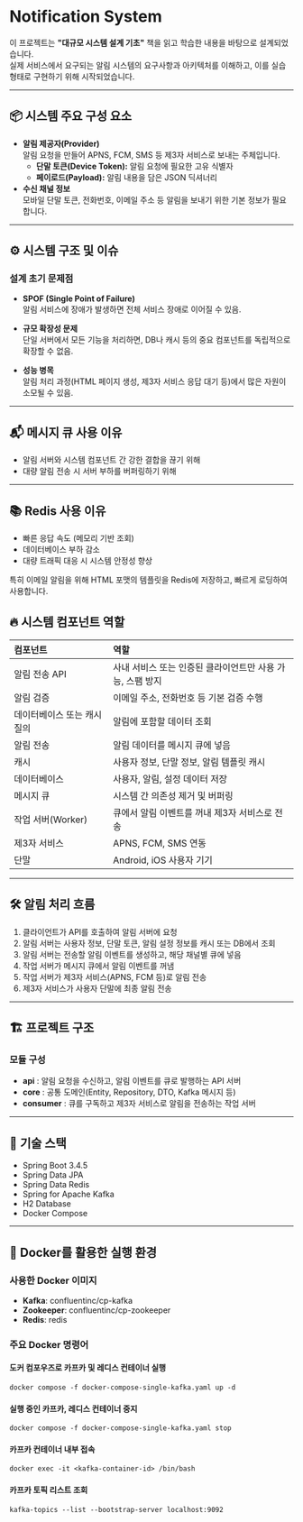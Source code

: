 # Notification System

이 프로젝트는 **"대규모 시스템 설계 기초"** 책을 읽고 학습한 내용을 바탕으로 설계되었습니다.  
실제 서비스에서 요구되는 알림 시스템의 요구사항과 아키텍처를 이해하고, 이를 실습 형태로 구현하기 위해 시작되었습니다.  

---

## 📦 시스템 주요 구성 요소

- **알림 제공자(Provider)**  
  알림 요청을 만들어 APNS, FCM, SMS 등 제3자 서비스로 보내는 주체입니다.
    - **단말 토큰(Device Token):** 알림 요청에 필요한 고유 식별자
    - **페이로드(Payload):** 알림 내용을 담은 JSON 딕셔너리
- **수신 채널 정보**  
  모바일 단말 토큰, 전화번호, 이메일 주소 등 알림을 보내기 위한 기본 정보가 필요합니다.

---

## ⚙️ 시스템 구조 및 이슈

### 설계 초기 문제점

- **SPOF (Single Point of Failure)**  
  알림 서비스에 장애가 발생하면 전체 서비스 장애로 이어질 수 있음.

- **규모 확장성 문제**  
  단일 서버에서 모든 기능을 처리하면, DB나 캐시 등의 중요 컴포넌트를 독립적으로 확장할 수 없음.

- **성능 병목**  
  알림 처리 과정(HTML 페이지 생성, 제3자 서비스 응답 대기 등)에서 많은 자원이 소모될 수 있음.

---

## 📬 메시지 큐 사용 이유

- 알림 서버와 시스템 컴포넌트 간 강한 결합을 끊기 위해
- 대량 알림 전송 시 서버 부하를 버퍼링하기 위해

---

## 📚 Redis 사용 이유

- 빠른 응답 속도 (메모리 기반 조회)
- 데이터베이스 부하 감소
- 대량 트래픽 대응 시 시스템 안정성 향상

특히 이메일 알림을 위해 HTML 포맷의 템플릿을 Redis에 저장하고, 빠르게 로딩하여 사용합니다.


## 🔥 시스템 컴포넌트 역할

| 컴포넌트 | 역할 |
|:---|:---|
| 알림 전송 API | 사내 서비스 또는 인증된 클라이언트만 사용 가능, 스팸 방지 |
| 알림 검증 | 이메일 주소, 전화번호 등 기본 검증 수행 |
| 데이터베이스 또는 캐시 질의 | 알림에 포함할 데이터 조회 |
| 알림 전송 | 알림 데이터를 메시지 큐에 넣음 |
| 캐시 | 사용자 정보, 단말 정보, 알림 템플릿 캐시 |
| 데이터베이스 | 사용자, 알림, 설정 데이터 저장 |
| 메시지 큐 | 시스템 간 의존성 제거 및 버퍼링 |
| 작업 서버(Worker) | 큐에서 알림 이벤트를 꺼내 제3자 서비스로 전송 |
| 제3자 서비스 | APNS, FCM, SMS 연동 |
| 단말 | Android, iOS 사용자 기기 |

---

## 🛠️ 알림 처리 흐름

1. 클라이언트가 API를 호출하여 알림 서버에 요청
2. 알림 서버는 사용자 정보, 단말 토큰, 알림 설정 정보를 캐시 또는 DB에서 조회
3. 알림 서버는 전송할 알림 이벤트를 생성하고, 해당 채널별 큐에 넣음
4. 작업 서버가 메시지 큐에서 알림 이벤트를 꺼냄
5. 작업 서버가 제3자 서비스(APNS, FCM 등)로 알림 전송
6. 제3자 서비스가 사용자 단말에 최종 알림 전송

---

## 🏗️ 프로젝트 구조

### 모듈 구성

- **api** : 알림 요청을 수신하고, 알림 이벤트를 큐로 발행하는 API 서버
- **core** : 공통 도메인(Entity, Repository, DTO, Kafka 메시지 등)
- **consumer** : 큐를 구독하고 제3자 서비스로 알림을 전송하는 작업 서버

---

## 🚀 기술 스택

- Spring Boot 3.4.5
- Spring Data JPA
- Spring Data Redis
- Spring for Apache Kafka
- H2 Database
- Docker Compose
---

## 🐳 Docker를 활용한 실행 환경

### 사용한 Docker 이미지

- **Kafka**: confluentinc/cp-kafka
- **Zookeeper**: confluentinc/cp-zookeeper
- **Redis**: redis

### 주요 Docker 명령어

#### 도커 컴포우즈로 카프카 및 레디스 컨테이너 실행
```
docker compose -f docker-compose-single-kafka.yaml up -d         
```

#### 실행 중인 카프카, 레디스 컨테이너 중지
```
docker compose -f docker-compose-single-kafka.yaml stop  
```

#### 카프카 컨테이너 내부 접속
```
docker exec -it <kafka-container-id> /bin/bash
```

#### 카프카 토픽 리스트 조회
```
kafka-topics --list --bootstrap-server localhost:9092
```
